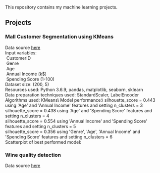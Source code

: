 This repository contains my machine learning projects.

## Projects

### Mall Customer Segmentation using KMeans
Data source [here](https://www.kaggle.com/shwetabh123/mall-customers)\
Input variables:\
  &nbsp;CustomerID\
  &nbsp;Genre\
  &nbsp;Age\
  &nbsp;Annual Income (k$\)\
  &nbsp;Spending Score (1-100)\
Dataset size: (200, 5)\
Resources used: Python 3.6.9, pandas, matplotlib, seaborn, sklearn\
Data preparation techniques used: StandardScaler, LabelEncoder\
Algorithms used: KMeans\ 
Model performance:\ 
  silhouette_score = 0.443 using 'Age' and 'Annual Income' features and setting n_clusters = 3\
  silhouette_score = 0.438 using 'Age' and 'Spending Score' features and setting n_clusters = 4\
  silhouette_score = 0.554 using 'Annual Income' and 'Spending Score' features and setting n_clusters = 5\
  silhouette_score = 0.356 using 'Genre', 'Age', 'Annual Income' and 'Spending Score' features and setting n_clusters = 6\
Scatterplot of best performed model: 
  
### Wine quality detection
Data source [here](https://archive.ics.uci.edu/ml/datasets/wine+quality)
